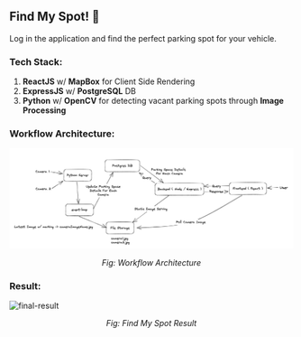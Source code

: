 ## Find My Spot! 🚗

Log in the application and find the perfect parking spot for your vehicle.

### Tech Stack:

1. **ReactJS** w/ **MapBox** for Client Side Rendering
2. **ExpressJS** w/ **PostgreSQL** DB
3. **Python** w/ **OpenCV** for detecting vacant parking spots through **Image Processing**

### Workflow Architecture:

![workflow-architecture](./extra/workflow-architecture.png)

<p align=center>
    <em>Fig: Workflow Architecture</em>
</p>

### Result:

![final-result](./extra/result.gif)

<p align=center>
    <em>Fig: Find My Spot Result</em>
</p>
